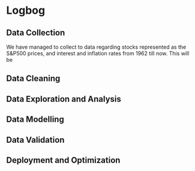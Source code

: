 # Logbog

## Data Collection
We have managed to collect to data regarding stocks represented as the S&P500 prices, and interest and inflation rates from 1962 till now. This will be 

## Data Cleaning

## Data Exploration and Analysis

## Data Modelling

## Data Validation

## Deployment and Optimization
